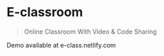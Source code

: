 # E-classroom

> Online Classroom With Video &amp; Code Sharing

Demo available at e-class.netlify.com
